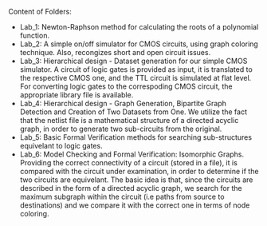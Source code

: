 Content of Folders:
- Lab_1: Newton-Raphson method for calculating the roots of a polynomial function.
- Lab_2: A simple on/off simulator for CMOS circuits, using graph coloring technique. Also, recongizes short and open circuit issues.
- Lab_3: Hierarchical design - Dataset generation for our simple CMOS simulator. A circuit of logic gates is provided as input,
         it is translated to the respective CMOS one, and the TTL circuit is simulated at flat level. For converting logic gates to the
         correspoding CMOS circuit, the appropriate library file is available.
- Lab_4: Hierarchical design - Graph Generation, Bipartite Graph Detection and Creation of Two Datasets from One. We utilize the fact that
         the netlist file is a mathematical structure of a directed acyclic graph, in order to generate two sub-circuits from the original.
- Lab_5: Basic Formal Verification methods for searching sub-structures equivelant to logic gates.
- Lab_6: Model Checking and Formal Verification: Isomorphic Graphs. Providing the correct connectivity of a circuit (stored in a file), it is compared
         with the circuit under examination, in order to determine if the two circuits are equivelant. The basic idea is that, since the circuits are
         described in the form of a directed acyclic graph, we search for the maximum subgraph within the circuit (i.e paths from source to destinations)
         and we compare it with the correct one in terms of node coloring.
